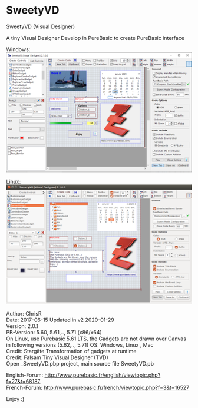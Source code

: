 # SweetyVD
SweetyVD (Visual Designer)

A tiny Visual Designer Develop in PureBasic to create PureBasic interface

Windows:
![Alt text](/ScreenShot/SweetyVD.png?raw=true "SweetyVD")

Linux:
![Alt text](/ScreenShot/SweetyVD_Linux.png?raw=true "SweetyVD_Linux")

Author: ChrisR <br />
Date: 2017-06-15 Updated in v2 2020-01-29 <br />
Version: 2.0.1 <br />
PB-Version: 5.60, 5.61,.., 5.71 (x86/x64) <br />
   On Linux, use Purebasic 5.61 LTS, the Gadgets are not drawn over Canvas in following versions (5.62,.., 5.71) 
OS: Windows, Linux , Mac <br />
Credit: Stargâte Transformation of gadgets at runtime <br />
Credit: Falsam Tiny Visual Designer (TVD) <br />
Open _SweetyVD.pbp project, main source file SweetyVD.pb <br />

English-Forum: http://www.purebasic.fr/english/viewtopic.php?f=27&t=68187 <br />
French-Forum: http://www.purebasic.fr/french/viewtopic.php?f=3&t=16527

Enjoy :)
